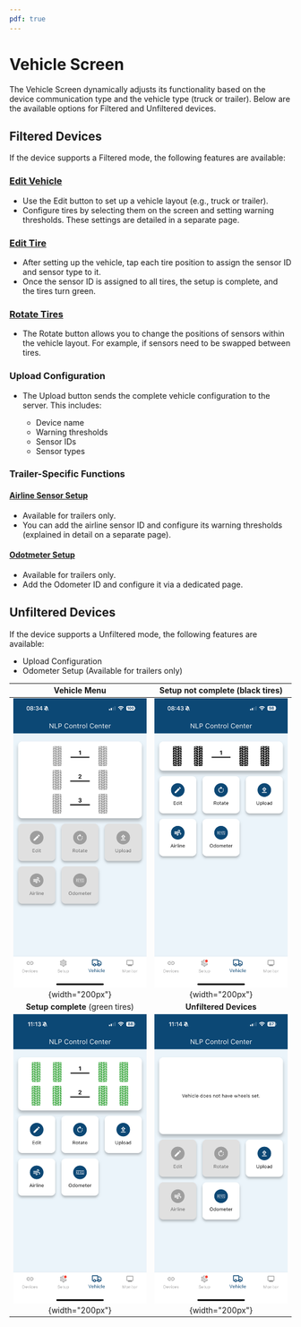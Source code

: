 ```yaml
---
pdf: true
---
```


<!-- markdownlint-disable no-inline-html -->

# Vehicle Screen

The Vehicle Screen dynamically adjusts its functionality based on the device communication type and the vehicle type (truck or trailer). Below are the available options for Filtered and Unfiltered devices.

## Filtered Devices

If the device supports a Filtered mode, the following features are available:

### [Edit Vehicle](editVehicle.md)

- Use the Edit button to set up a vehicle layout (e.g., truck or trailer).  
- Configure tires by selecting them on the screen and setting warning thresholds. These settings are detailed in a separate page.

### [Edit Tire](editTire.md)

- After setting up the vehicle, tap each tire position to assign the sensor ID and sensor type to it.
- Once the sensor ID is assigned to all tires, the setup is complete, and the tires turn green.

### [Rotate Tires](rotate.md)

- The Rotate button allows you to change the positions of sensors within the vehicle layout. For example, if sensors need to be swapped between tires.
  
### Upload Configuration

- The Upload button sends the complete vehicle configuration to the server. This includes:
  
    - Device name
    - Warning thresholds
    - Sensor IDs
    - Sensor types

### Trailer-Specific Functions

#### [Airline Sensor Setup](airline.md)

- Available for trailers only.
- You can add the airline sensor ID and configure its warning thresholds (explained in detail on a separate page).

#### [Odotmeter Setup](odometer.md)

- Available for trailers only.
- Add the Odometer ID and configure it via a dedicated page.

## Unfiltered Devices

If the device supports a Unfiltered mode, the following features are available:

- Upload Configuration
- Odometer Setup (Available for trailers only)

| **Vehicle Menu**       |**Setup not complete** (black tires)      |
|:----------------------:|:----------------------:|
| ![Vehicle Menu](images/vehicleMenu.PNG){width="200px"} |![Setup not complete](images/vehicleScreenNotDone.PNG){width="200px"} |
| **Setup complete** (green tires)       |**Unfiltered Devices**       |
| ![Setup complete](images/vehicleScreenDone.PNG){width="200px"} |![Unfiltered Devices](images/vehicleScreenUnfiltered.PNG){width="200px"} |
